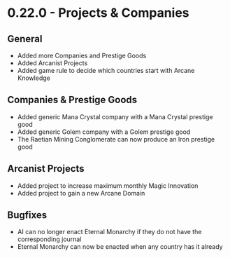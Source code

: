# 0.22.0 - Projects & Companies

## General
- Added more Companies and Prestige Goods
- Added Arcanist Projects
- Added game rule to decide which countries start with Arcane Knowledge

## Companies & Prestige Goods
- Added generic Mana Crystal company with a Mana Crystal prestige good
- Added generic Golem company with a Golem prestige good
- The Raetian Mining Conglomerate can now produce an Iron prestige good

## Arcanist Projects
- Added project to increase maximum monthly Magic Innovation
- Added project to gain a new Arcane Domain

## Bugfixes
- AI can no longer enact Eternal Monarchy if they do not have the corresponding journal
- Eternal Monarchy can now be enacted when any country has it already